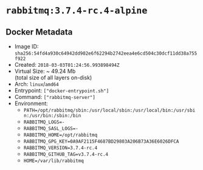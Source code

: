 # `rabbitmq:3.7.4-rc.4-alpine`

## Docker Metadata

- Image ID: `sha256:54fd4a930c64942dd902e6f62294b2742eea4e6cd504c30dcf11dd38a755f922`
- Created: `2018-03-03T01:24:56.993898494Z`
- Virtual Size: ~ 49.24 Mb  
  (total size of all layers on-disk)
- Arch: `linux`/`amd64`
- Entrypoint: `["docker-entrypoint.sh"]`
- Command: `["rabbitmq-server"]`
- Environment:
  - `PATH=/opt/rabbitmq/sbin:/usr/local/sbin:/usr/local/bin:/usr/sbin:/usr/bin:/sbin:/bin`
  - `RABBITMQ_LOGS=-`
  - `RABBITMQ_SASL_LOGS=-`
  - `RABBITMQ_HOME=/opt/rabbitmq`
  - `RABBITMQ_GPG_KEY=0A9AF2115F4687BD29803A206B73A36E6026DFCA`
  - `RABBITMQ_VERSION=3.7.4-rc.4`
  - `RABBITMQ_GITHUB_TAG=v3.7.4-rc.4`
  - `HOME=/var/lib/rabbitmq`
